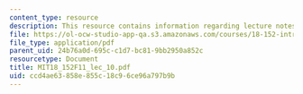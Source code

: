 ```yaml
---
content_type: resource
description: This resource contains information regarding lecture notes.
file: https://ol-ocw-studio-app-qa.s3.amazonaws.com/courses/18-152-introduction-to-partial-differential-equations-fall-2011/ccd4ae63858e855c18c96ce96a797b9b_MIT18_152F11_lec_10.pdf
file_type: application/pdf
parent_uid: 24b76a0d-695c-c1d7-bc81-9bb2950a852c
resourcetype: Document
title: MIT18_152F11_lec_10.pdf
uid: ccd4ae63-858e-855c-18c9-6ce96a797b9b
---
```

